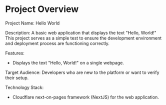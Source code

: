 # Project Overview

Project Name: Hello World

Description: A basic web application that displays the text "Hello, World!" This project serves as a simple test to ensure the development environment and deployment process are functioning correctly.

Features:

*   Displays the text "Hello, World!" on a single webpage.

Target Audience: Developers who are new to the platform or want to verify their setup.

Technology Stack:

*   Cloudflare next-on-pages framework (NextJS) for the web application.